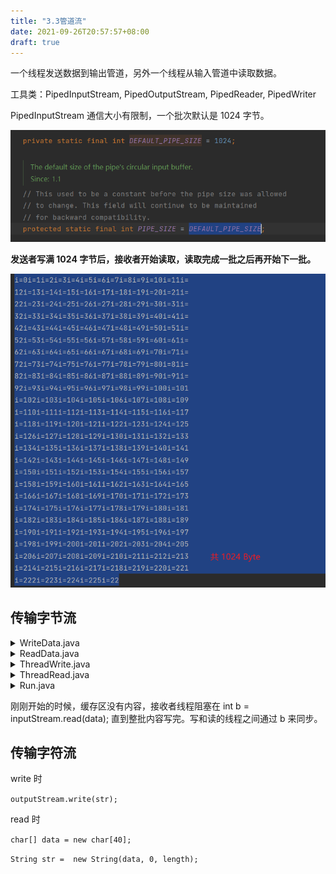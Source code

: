```yaml
---
title: "3.3管道流"
date: 2021-09-26T20:57:57+08:00
draft: true
---
```


一个线程发送数据到输出管道，另外一个线程从输入管道中读取数据。

工具类：PipedInputStream, PipedOutputStream, PipedReader, PipedWriter

PipedInputStream 通信大小有限制，一个批次默认是 1024 字节。

![管道缓存大小](/多线程/3.线程通信/管道缓存大小.png)

**发送者写满 1024 字节后，接收者开始读取，读取完成一批之后再开始下一批。**

![](/多线程/3.线程通信/管道大小有限制.png)

## 传输字节流


<details>
<summary>WriteData.java</summary>

```java
import java.io.PipedOutputStream;

public class WriteData {
    public void write(PipedOutputStream outputStream){
        try{
            System.out.println("Write:" + Thread.currentThread().getName());
            for (int i = 0; i < 300; i++) {
                String s = "i=" + i;
                outputStream.write(s.getBytes());
                System.out.println(s);
            }
        }catch (Exception e){

        }

    }
}
```
</details>

<details>
<summary>ReadData.java</summary>

```java
import java.io.PipedInputStream;

public class ReadData {
    public void read(PipedInputStream inputStream){
        try{
            System.out.println("Read:" + Thread.currentThread().getName());

            byte [] data = new byte[40];
            int b = inputStream.read(data);
            while(b != -1){
                String str = new String(data, 0, b);
                System.out.println(str);
                b = inputStream.read(data);
            }

        }catch (Exception e){

        }
    }
}
```

</details>

<details>
<summary>ThreadWrite.java</summary>

```java
import java.io.PipedOutputStream;

public class ThreadWrite extends Thread{
    private WriteData writeData;
    private PipedOutputStream outputStream;

    public ThreadWrite(PipedOutputStream outputStream, WriteData writeData){
        this.outputStream = outputStream;
        this.writeData = writeData;
    }
    @Override
    public void run(){
        writeData.write(outputStream);
    }
}

```

</details>

<details>
<summary>ThreadRead.java</summary>

```java
import java.io.PipedInputStream;

public class ThreadRead extends Thread{
    private PipedInputStream inputStream;
    private ReadData readData;
    public ThreadRead(PipedInputStream inputStream, ReadData readData){
        this.inputStream = inputStream;
        this.readData = readData;
    }
    @Override
    public void run(){
        readData.read(inputStream);
    }
}
```
</details>

<details>
<summary>Run.java</summary>

```java
import java.io.PipedInputStream;
import java.io.PipedOutputStream;

public class Run {
    public static void main(String[] args) {
        WriteData writeData = new WriteData();
        ReadData readData = new ReadData();
        PipedInputStream inputStream = new PipedInputStream();
        PipedOutputStream outputStream = new PipedOutputStream();
        try {
            outputStream.connect(inputStream);  // connect pipe
        }catch (Exception e){

        }
        ThreadWrite write = new ThreadWrite(outputStream, writeData);
        ThreadRead read = new ThreadRead(inputStream, readData);
        write.setName("发送者");
        read.setName("接收者");
        write.start();
        read.start();
    }
}
```

</details>


刚刚开始的时候，缓存区没有内容，接收者线程阻塞在 int b = inputStream.read(data); 直到整批内容写完。写和读的线程之间通过 b 来同步。


## 传输字符流

write 时 

`outputStream.write(str);`

read 时

`char[] data = new char[40];`

`String str =  new String(data, 0, length);`